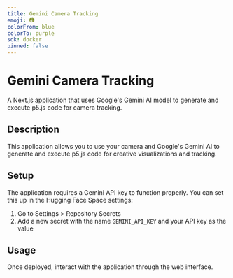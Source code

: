 ```yaml
---
title: Gemini Camera Tracking
emoji: 📷
colorFrom: blue
colorTo: purple
sdk: docker
pinned: false
---
```


# Gemini Camera Tracking

A Next.js application that uses Google's Gemini AI model to generate and execute p5.js code for camera tracking.

## Description

This application allows you to use your camera and Google's Gemini AI to generate and execute p5.js code for creative visualizations and tracking.

## Setup

The application requires a Gemini API key to function properly. You can set this up in the Hugging Face Space settings:

1. Go to Settings > Repository Secrets
2. Add a new secret with the name `GEMINI_API_KEY` and your API key as the value

## Usage

Once deployed, interact with the application through the web interface. 